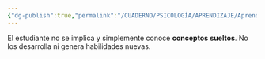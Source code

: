 ```yaml
---
{"dg-publish":true,"permalink":"/CUADERNO/PSICOLOGÍA/APRENDIZAJE/Aprendizaje superficial/"}
---
```


El estudiante no se implica y simplemente conoce **conceptos** **sueltos**. No los desarrolla ni genera habilidades nuevas.